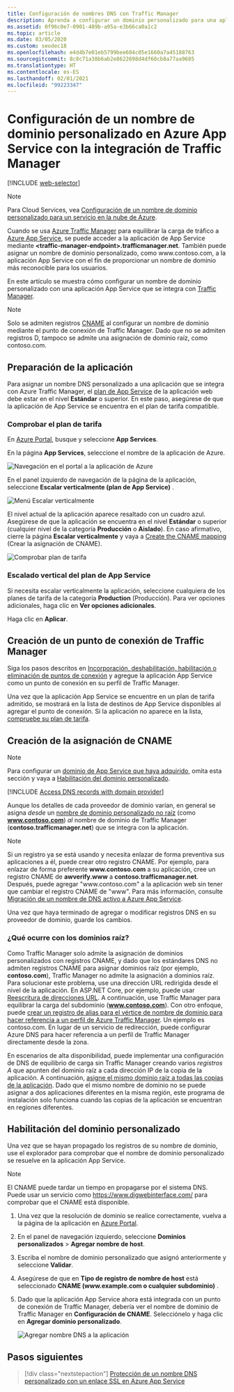 ```yaml
---
title: Configuración de nombres DNS con Traffic Manager
description: Aprenda a configurar un dominio personalizado para una aplicación de Azure App Service que se integra con Traffic Manager para el equilibrio de carga.
ms.assetid: 0f96c0e7-0901-489b-a95a-e3b66ca0a1c2
ms.topic: article
ms.date: 03/05/2020
ms.custom: seodec18
ms.openlocfilehash: e4d4b7e01eb5799bee604c05e1660a7a45188763
ms.sourcegitcommit: 8c8c71a38b6ab2e8622698d4df60cb8a77aa9685
ms.translationtype: HT
ms.contentlocale: es-ES
ms.lasthandoff: 02/01/2021
ms.locfileid: "99223347"
---
```

# <a name="configure-a-custom-domain-name-in-azure-app-service-with-traffic-manager-integration"></a>Configuración de un nombre de dominio personalizado en Azure App Service con la integración de Traffic Manager

[!INCLUDE [web-selector](../../includes/websites-custom-domain-selector.md)]

> [!NOTE]
> Para Cloud Services, vea [Configuración de un nombre de dominio personalizado para un servicio en la nube de Azure](../cloud-services/cloud-services-custom-domain-name-portal.md).

Cuando se usa [Azure Traffic Manager](../traffic-manager/index.yml) para equilibrar la carga de tráfico a [Azure App Service](overview.md), se puede acceder a la aplicación de App Service mediante **\<traffic-manager-endpoint>.trafficmanager.net**. También puede asignar un nombre de dominio personalizado, como www\.contoso.com, a la aplicación App Service con el fin de proporcionar un nombre de dominio más reconocible para los usuarios.

En este artículo se muestra cómo configurar un nombre de dominio personalizado con una aplicación App Service que se integra con [Traffic Manager](../traffic-manager/traffic-manager-overview.md).

> [!NOTE]
> Solo se admiten registros [CNAME](https://en.wikipedia.org/wiki/CNAME_record) al configurar un nombre de dominio mediante el punto de conexión de Traffic Manager. Dado que no se admiten registros D, tampoco se admite una asignación de dominio raíz, como contoso.com.
> 

## <a name="prepare-the-app"></a>Preparación de la aplicación

Para asignar un nombre DNS personalizado a una aplicación que se integra con Azure Traffic Manager, el [plan de App Service](https://azure.microsoft.com/pricing/details/app-service/) de la aplicación web debe estar en el nivel **Estándar** o superior. En este paso, asegúrese de que la aplicación de App Service se encuentra en el plan de tarifa compatible.

### <a name="check-the-pricing-tier"></a>Comprobar el plan de tarifa

En [Azure Portal](https://portal.azure.com), busque y seleccione **App Services**.

En la página **App Services**, seleccione el nombre de la aplicación de Azure.

![Navegación en el portal a la aplicación de Azure](./media/app-service-web-tutorial-custom-domain/select-app.png)

En el panel izquierdo de navegación de la página de la aplicación, seleccione **Escalar verticalmente (plan de App Service)** .

![Menú Escalar verticalmente](./media/app-service-web-tutorial-custom-domain/scale-up-menu.png)

El nivel actual de la aplicación aparece resaltado con un cuadro azul. Asegúrese de que la aplicación se encuentra en el nivel **Estándar** o superior (cualquier nivel de la categoría **Producción** o **Aislado**). En caso afirmativo, cierre la página **Escalar verticalmente** y vaya a [Create the CNAME mapping](#create-the-cname-mapping) (Crear la asignación de CNAME).

![Comprobar plan de tarifa](./media/app-service-web-tutorial-custom-domain/check-pricing-tier.png)

### <a name="scale-up-the-app-service-plan"></a>Escalado vertical del plan de App Service

Si necesita escalar verticalmente la aplicación, seleccione cualquiera de los planes de tarifa de la categoría **Production** (Producción). Para ver opciones adicionales, haga clic en **Ver opciones adicionales**.

Haga clic en **Aplicar**.

## <a name="create-traffic-manager-endpoint"></a>Creación de un punto de conexión de Traffic Manager

Siga los pasos descritos en [Incorporación, deshabilitación, habilitación o eliminación de puntos de conexión](../traffic-manager/traffic-manager-manage-endpoints.md) y agregue la aplicación App Service como un punto de conexión en su perfil de Traffic Manager.

Una vez que la aplicación App Service se encuentre en un plan de tarifa admitido, se mostrará en la lista de destinos de App Service disponibles al agregar el punto de conexión. Si la aplicación no aparece en la lista, [compruebe su plan de tarifa](#prepare-the-app).

## <a name="create-the-cname-mapping"></a>Creación de la asignación de CNAME
> [!NOTE]
> Para configurar un [dominio de App Service que haya adquirido](manage-custom-dns-buy-domain.md), omita esta sección y vaya a [Habilitación del dominio personalizado](#enable-custom-domain).
> 

[!INCLUDE [Access DNS records with domain provider](../../includes/app-service-web-access-dns-records-no-h.md)]

Aunque los detalles de cada proveedor de dominio varían, en general se asigna *desde* un [nombre de dominio personalizado no raíz](#what-about-root-domains) (como **www.contoso.com**) *al* nombre de dominio de Traffic Manager (**contoso.trafficmanager.net**) que se integra con la aplicación. 

> [!NOTE]
> Si un registro ya se está usando y necesita enlazar de forma preventiva sus aplicaciones a él, puede crear otro registro CNAME. Por ejemplo, para enlazar de forma preferente **www\.contoso.com** a su aplicación, cree un registro CNAME de **awverify.www** a **contoso.trafficmanager.net**. Después, puede agregar "www\.contoso.com" a la aplicación web sin tener que cambiar el registro CNAME de "www". Para más información, consulte [Migración de un nombre de DNS activo a Azure App Service](manage-custom-dns-migrate-domain.md).

Una vez que haya terminado de agregar o modificar registros DNS en su proveedor de dominio, guarde los cambios.

### <a name="what-about-root-domains"></a>¿Qué ocurre con los dominios raíz?

Como Traffic Manager solo admite la asignación de dominios personalizados con registros CNAME, y dado que los estándares DNS no admiten registros CNAME para asignar dominios raíz (por ejemplo, **contoso.com**), Traffic Manager no admite la asignación a dominios raíz. Para solucionar este problema, use una dirección URL redirigida desde el nivel de la aplicación. En ASP.NET Core, por ejemplo, puede usar [Reescritura de direcciones URL](/aspnet/core/fundamentals/url-rewriting). A continuación, use Traffic Manager para equilibrar la carga del subdominio (**www.contoso.com**). Con otro enfoque, puede [crear un registro de alias para el vértice de nombre de dominio para hacer referencia a un perfil de Azure Traffic Manager](https://docs.microsoft.com/azure/dns/tutorial-alias-tm). Un ejemplo es contoso.com. En lugar de un servicio de redirección, puede configurar Azure DNS para hacer referencia a un perfil de Traffic Manager directamente desde la zona. 

En escenarios de alta disponibilidad, puede implementar una configuración de DNS de equilibrio de carga sin Traffic Manager creando varios *registros A* que apunten del dominio raíz a cada dirección IP de la copia de la aplicación. A continuación, [asigne el mismo dominio raíz a todas las copias de la aplicación](app-service-web-tutorial-custom-domain.md#map-an-a-record). Dado que el mismo nombre de dominio no se puede asignar a dos aplicaciones diferentes en la misma región, este programa de instalación solo funciona cuando las copias de la aplicación se encuentran en regiones diferentes.

## <a name="enable-custom-domain"></a>Habilitación del dominio personalizado
Una vez que se hayan propagado los registros de su nombre de dominio, use el explorador para comprobar que el nombre de dominio personalizado se resuelve en la aplicación App Service.

> [!NOTE]
> El CNAME puede tardar un tiempo en propagarse por el sistema DNS. Puede usar un servicio como <a href="https://www.digwebinterface.com/">https://www.digwebinterface.com/</a> para comprobar que el CNAME está disponible.
> 
> 

1. Una vez que la resolución de dominio se realice correctamente, vuelva a la página de la aplicación en [Azure Portal](https://portal.azure.com).
2. En el panel de navegación izquierdo, seleccione **Dominios personalizados** > **Agregar nombre de host**.
4. Escriba el nombre de dominio personalizado que asignó anteriormente y seleccione **Validar**.
5. Asegúrese de que en **Tipo de registro de nombre de host** está seleccionado **CNAME (www\.example.com o cualquier subdominio)** .

6. Dado que la aplicación App Service ahora está integrada con un punto de conexión de Traffic Manager, debería ver el nombre de dominio de Traffic Manager en **Configuración de CNAME**. Selecciónelo y haga clic en **Agregar dominio personalizado**.

    ![Agregar nombre DNS a la aplicación](./media/configure-domain-traffic-manager/enable-traffic-manager-domain.png)

## <a name="next-steps"></a>Pasos siguientes

> [!div class="nextstepaction"]
> [Protección de un nombre DNS personalizado con un enlace SSL en Azure App Service](configure-ssl-bindings.md)

